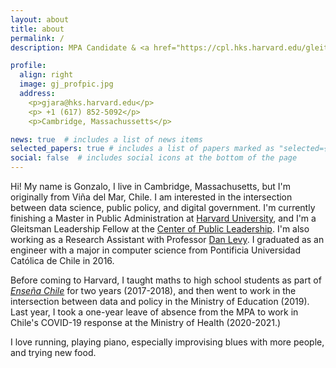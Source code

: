 ```yaml
---
layout: about
title: about
permalink: /
description: MPA Candidate & <a href="https://cpl.hks.harvard.edu/gleitsman-leadership-fellowship">Gleitsman</a> Leadership Fellow, Harvard University

profile:
  align: right
  image: gj_profpic.jpg
  address: 
    <p>gjara@hks.harvard.edu</p>
    <p> +1 (617) 852-5092</p>
    <p>Cambridge, Massachussetts</p>

news: true  # includes a list of news items
selected_papers: true # includes a list of papers marked as "selected={true}"
social: false  # includes social icons at the bottom of the page
---
```


Hi! My name is Gonzalo, I live in Cambridge, Massachusetts, but I'm originally from Viña del Mar, Chile. I am interested in the intersection between data science, public policy, and digital government. I'm currently finishing a Master in Public Administration at [Harvard University](https://hks.harvard.edu), and I'm a Gleitsman Leadership Fellow at the [Center of Public Leadership](https://cpl.hks.harvard.edu). I'm also working as a Research Assistant with Professor [Dan Levy](https://www.hks.harvard.edu/faculty/dan-levy). I graduated as an engineer with a major in computer science from Pontificia Universidad Católica de Chile in 2016.

Before coming to Harvard, I taught maths to high school students as part of [_Enseña Chile_](https://ensenachile.cl) for two years (2017-2018), and then went to work in the intersection between data and policy in the Ministry of Education (2019). Last year, I took a one-year leave of absence from the MPA to work in Chile's COVID-19 response at the Ministry of Health (2020-2021.) 

I love running, playing piano, especially improvising blues with more people, and trying new food.